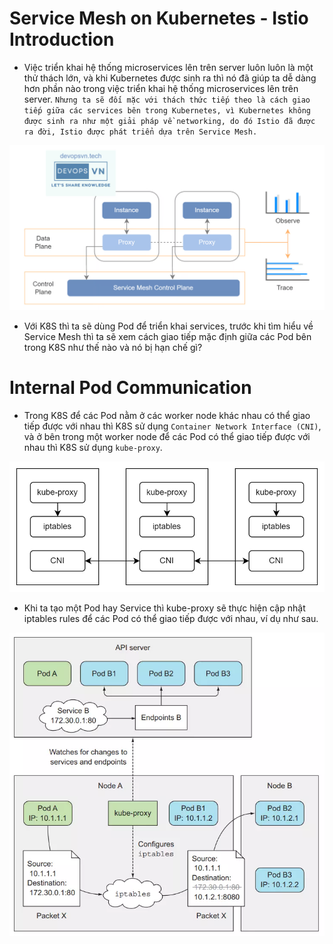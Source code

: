 # Service Mesh on Kubernetes - Istio Introduction

- Việc triển khai hệ thống microservices lên trên server luôn luôn là một thử thách lớn, và khi Kubernetes được sinh ra thì nó đã giúp ta dễ dàng hơn phần nào trong việc triển khai hệ thống microservices lên trên server. `Nhưng ta sẽ đối mặc với thách thức tiếp theo là cách giao tiếp giữa các services bên trong Kubernetes, vì Kubernetes không được sinh ra như một giải pháp về networking, do đó Istio đã được ra đời, Istio được phát triển dựa trên Service Mesh.`

![alt text](image.png)

- Với K8S thì ta sẽ dùng Pod để triển khai services, trước khi tìm hiểu về Service Mesh thì ta sẽ xem cách giao tiếp mặc định giữa các Pod bên trong K8S như thế nào và nó bị hạn chế gì?

# Internal Pod Communication

- Trong K8S để các Pod nằm ở các worker node khác nhau có thể giao tiếp được với nhau thì K8S sử dụng `Container Network Interface (CNI)`, và ở bên trong một worker node để các Pod có thể giao tiếp được với nhau thì K8S sử dụng `kube-proxy`.

![alt text](image-1.png)

- Khi ta tạo một Pod hay Service thì kube-proxy sẽ thực hiện cập nhật iptables rules để các Pod có thể giao tiếp được với nhau, ví dụ như sau.

![alt text](image-2.png)

        